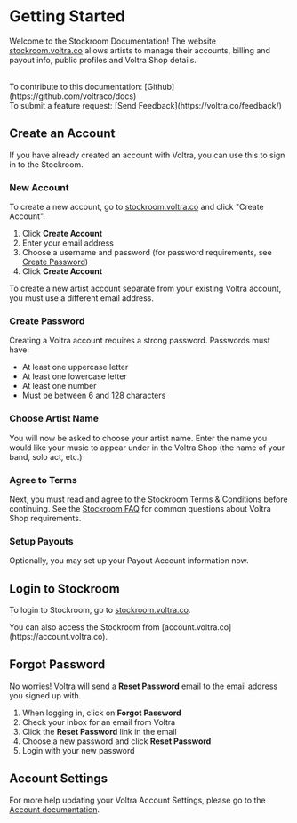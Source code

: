 # Getting Started

Welcome to the Stockroom Documentation! The website [stockroom.voltra.co](https://stockroom.voltra.co) allows artists to manage their accounts, billing and payout info, public profiles and Voltra Shop details.

<p class="note">
<br>To contribute to this documentation: [Github](https://github.com/voltraco/docs)
<br>To submit a feature request: [Send Feedback](https://voltra.co/feedback/)</p>

## Create an Account

If you have already created an account with Voltra, you can use this to sign in to the Stockroom.

### New Account
To create a new account, go to [stockroom.voltra.co](https://stockroom.voltra.co) and click "Create Account".

1.  Click **Create Account**
2.  Enter your email address
3.  Choose a username and password (for password requirements, see [Create Password](/create-password))
4.  Click **Create Account**

<p class="note">To create a new artist account separate from your existing Voltra account, you must use a different email address.</p>

### Create Password
Creating a Voltra account requires a strong password. Passwords must have:

-   At least one uppercase letter
-   At least one lowercase letter
-   At least one number
-   Must be between 6 and 128 characters

### Choose Artist Name
You will now be asked to choose your artist name. Enter the name you would like your music to appear under in the Voltra Shop (the name of your band, solo act, etc.)

### Agree to Terms
Next, you must read and agree to the Stockroom Terms & Conditions before continuing. See the [Stockroom FAQ](/faq) for common questions about Voltra Shop requirements.

### Setup Payouts
Optionally, you may set up your Payout Account information now.

## Login to Stockroom
To login to Stockroom, go to [stockroom.voltra.co](https://stockroom.voltra.co).

<p class="note">You can also access the Stockroom from [account.voltra.co](https://account.voltra.co).</p>

## Forgot Password
No worries! Voltra will send a **Reset Password** email to the email address you signed up with.

1.  When logging in, click on **Forgot Password**
2.  Check your inbox for an email from Voltra
3.  Click the **Reset Password** link in the email
4.  Choose a new password and click **Reset Password**
5.  Login with your new password

## Account Settings
For more help updating your Voltra Account Settings, please go to the [Account documentation](https://docs.voltra.co/account).
